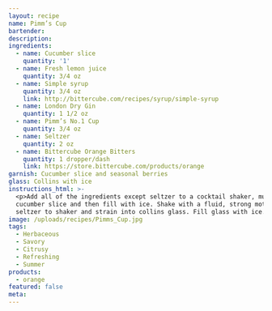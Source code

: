 ```yaml
---
layout: recipe
name: Pimm’s Cup
bartender:
description:
ingredients:
  - name: Cucumber slice
    quantity: '1'
  - name: Fresh lemon juice
    quantity: 3/4 oz
  - name: Simple syrup
    quantity: 3/4 oz
    link: http://bittercube.com/recipes/syrup/simple-syrup
  - name: London Dry Gin
    quantity: 1 1/2 oz
  - name: Pimm’s No.1 Cup
    quantity: 3/4 oz
  - name: Seltzer
    quantity: 2 oz
  - name: Bittercube Orange Bitters
    quantity: 1 dropper/dash
    link: https://store.bittercube.com/products/orange
garnish: Cucumber slice and seasonal berries
glass: Collins with ice
instructions_html: >-
  <p>Add all of the ingredients except seltzer to a cocktail shaker, muddle the
  cucumber slice and then fill with ice. Shake with a fluid, strong motion. Add
  seltzer to shaker and strain into collins glass. Fill glass with ice.</p>
image: /uploads/recipes/Pimms_Cup.jpg
tags:
  - Herbaceous
  - Savory
  - Citrusy
  - Refreshing
  - Summer
products:
  - orange
featured: false
meta:
---
```



